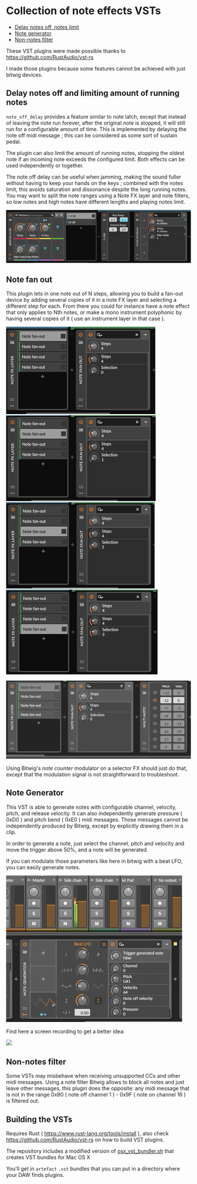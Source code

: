 # Collection of note effects VSTs

- [Delay notes off, notes limit](#delay-notes-off-and-limiting-amount-of-running-notes)
- [Note generator](#note-generator)
- [Non-notes filter](#non-notes-filter)

These VST plugins were made possible thanks to https://github.com/RustAudio/vst-rs

I made those plugins because some features cannot be achieved with just bitwig devices.

## Delay notes off and limiting amount of running notes

`note_off_delay` provides a feature similar to note latch, except that instead of leaving the note run forever, after the original note is stopped, it will still run for a configurable amount of time. This is implemented by delaying the note off midi message ; this can be considered as some sort of sustain pedal.

The plugin can also limit the amount of running notes, stopping the oldest note if an incoming note exceeds the configured limit. Both effects can be used independently or together.

The note off delay can be useful when jamming, making the sound fuller without having to keep your hands on the keys ; combined with the notes limit, this avoids saturation and dissonance despite the long running notes. You may want to split the note ranges using a Note FX layer and note filters, so low notes and high notes have different lengths and playing notes limit. 

![](docs/note_off_delay.png)

## Note fan out

This plugin lets in one note out of N steps, allowing you to build a fan-out device by adding several copies of it in a note FX layer and selecting a different step for each. From there you could for instance have a note effect that only applies to Nth notes, or make a mono instrument polyphonic by having several copies of it ( use an instrument layer in that case ).


![](docs/fanout1.png) ![](docs/fanout2.png) ![](docs/fanout3.png) ![](docs/fanout4.png)

![](docs/fanout.gif)

Using Bitwig's _note counter_ modulator on a selector FX should just do that, except that the modulation signal is not straightforward to troubleshoot.

## Note Generator

This VST is able to generate notes with configurable channel, velocity, pitch, and release velocity.
It can also independently generate pressure ( 0xD0 ) and pitch bend ( 0xE0 ) midi messages. Those messages cannot be independently produced by Bitwig, except by explicitly drawing them in a clip.

In order to generate a note, just select the channel, pitch and velocity and move the trigger above 50%, and a note will be generated.

If you can modulate those parameters like here in bitwig with a beat LFO, you can easily generate notes.

![](docs/note_generator.gif)

Find here a screen recording to get a better idea:

<a href="https://www.youtube.com/watch?v=RkMzIqAKo4I"><img src="https://lh3.googleusercontent.com/pw/ACtC-3edwpMgzjFLWGPo-haiGYtn9Mk4hSDCrOYxb_7Y139Sc6A2ZCvIvzLenzIItKFh1eK1I1KzbYeaRGlGXzym9QNFDGryM80rnzI_8O7KyT_ttwuex_3_oYqgdH85xn5lsP5EU2NnRPQPyMI46-aNzY0y2A=w901-h574-no?authuser=0)](https://www.youtube.com/watch?v=RkMzIqAKo4I" data-canonical-src="https://gyazo.com/eb5c5741b6a9a16c692170a41a49c858.png" width="400"  /></a>

## Non-notes filter

Some VSTs may misbehave when receiving unsupported CCs and other midi messages. Using a note filter Bitwig allows to block all notes and just leave other messages, this plugin does the opposite: any midi message that is not in the range 0x80 ( note off channel 1 ) - 0x9F ( note on channel 16 ) is filtered out.

## Building the VSTs

Requires Rust ( https://www.rust-lang.org/tools/install ), also check https://github.com/RustAudio/vst-rs on how to build VST plugins.

The repository includes a modified version of [osx_vst_bundler.sh](https://github.com/RustAudio/vst-rs/blob/master/osx_vst_bundler.sh) that creates VST bundles for Mac OS X 

You'll get in `artefact` `.vst` bundles that you can put in a directory where your DAW finds plugins.
